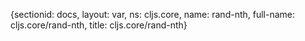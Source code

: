 {sectionid: docs, layout: var, ns: cljs.core, name: rand-nth, full-name: cljs.core/rand-nth,
  title: cljs.core/rand-nth}
